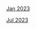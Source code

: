 [Jan 2023](https://r3dbabyvamp.github.io/Paula-s-Website/Years/2023/Jan2023)

[Jul 2023](https://r3dbabyvamp.github.io/Paula-s-Website/Years/2023/Jul2023)
